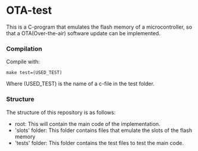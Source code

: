 # OTA-test
This is a C-program that emulates the flash memory of a microcontroller, so that a OTA(Over-the-air) software update can be implemented. 

### Compilation
Compile with:
```
make test=(USED_TEST)
```
Where (USED_TEST) is the name of a c-file in the test folder.

### Structure
The structure of this repository is as follows:
* root: This will contain the main code of the implementation.
* 'slots' folder: This folder contains files that emulate the slots of the flash memory
* 'tests' folder: This folder contains the test files to test the main code.
